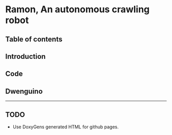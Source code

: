 # Ramon, An autonomous crawling robot

## Table of contents

## Introduction 

## Code

## Dwenguino


---

## TODO

* Use DoxyGens generated HTML for github pages. 
